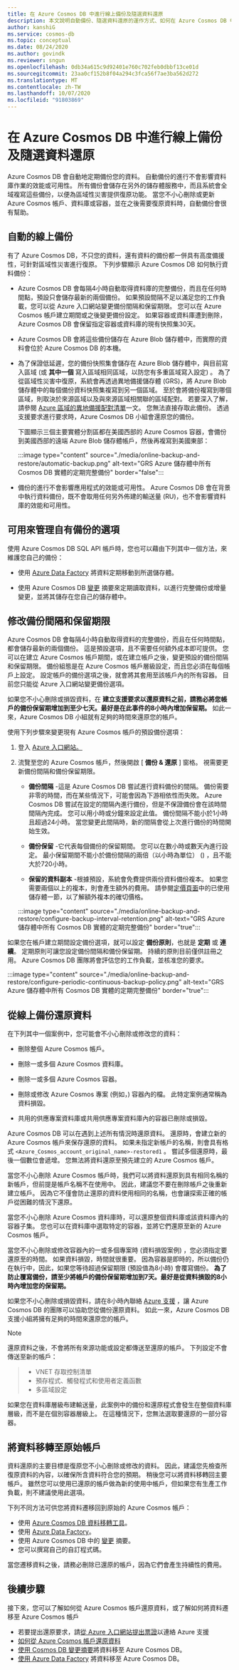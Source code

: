 ```yaml
---
title: 在 Azure Cosmos DB 中進行線上備份及隨選資料還原
description: 本文說明自動備份、隨選資料還原的運作方式、如何在 Azure Cosmos DB 中設定備份間隔和保留期。
author: kanshiG
ms.service: cosmos-db
ms.topic: conceptual
ms.date: 08/24/2020
ms.author: govindk
ms.reviewer: sngun
ms.openlocfilehash: 0db34a615c9d92401e760c702feb0dbbf13ce01d
ms.sourcegitcommit: 23aa0cf152b8f04a294c3fca56f7ae3ba562d272
ms.translationtype: MT
ms.contentlocale: zh-TW
ms.lasthandoff: 10/07/2020
ms.locfileid: "91803869"
---
```

# <a name="online-backup-and-on-demand-data-restore-in-azure-cosmos-db"></a>在 Azure Cosmos DB 中進行線上備份及隨選資料還原

Azure Cosmos DB 會自動地定期備份您的資料。 自動備份的進行不會影響資料庫作業的效能或可用性。 所有備份會儲存在另外的儲存體服務中，而且系統會全域複寫這些備份，以便為區域性災害提供復原功能。 當您不小心刪除或更新 Azure Cosmos 帳戶、資料庫或容器，並在之後需要復原資料時，自動備份會很有幫助。

## <a name="automatic-and-online-backups"></a>自動的線上備份

有了 Azure Cosmos DB，不只您的資料，還有資料的備份都一併具有高度備援性，可針對區域性災害進行復原。 下列步驟顯示 Azure Cosmos DB 如何執行資料備份：

* Azure Cosmos DB 會每隔4小時自動取得資料庫的完整備份，而且在任何時間點，預設只會儲存最新的兩個備份。 如果預設間隔不足以滿足您的工作負載，您可以從 Azure 入口網站變更備份間隔和保留期限。 您可以在 Azure Cosmos 帳戶建立期間或之後變更備份設定。 如果容器或資料庫遭到刪除，Azure Cosmos DB 會保留指定容器或資料庫的現有快照集30天。

* Azure Cosmos DB 會將這些備份儲存在 Azure Blob 儲存體中，而實際的資料會位於 Azure Cosmos DB 的本機。

* 為了保證低延遲，您的備份快照集會儲存在 Azure Blob 儲存體中，與目前寫入區域 (或 **其中一個** 寫入區域相同區域，以防您有多重區域寫入設定) 。 為了從區域性災害中復原，系統會再透過異地備援儲存體 (GRS)，將 Azure Blob 儲存體中的每個備份資料快照集複寫到另一個區域。 至於會將備份複寫到哪個區域，則取決於來源區域以及與來源區域相關聯的區域配對。 若要深入了解，請參閱 [Azure 區域的異地備援配對清單](../best-practices-availability-paired-regions.md)一文。 您無法直接存取此備份。 透過支援要求進行要求時，Azure Cosmos DB 小組會還原您的備份。

   下圖顯示三個主要實體分割區都在美國西部的 Azure Cosmos 容器，會備份到美國西部的遠端 Azure Blob 儲存體帳戶，然後再複寫到美國東部：

  :::image type="content" source="./media/online-backup-and-restore/automatic-backup.png" alt-text="GRS Azure 儲存體中所有 Cosmos DB 實體的定期完整備份" border="false":::

* 備份的進行不會影響應用程式的效能或可用性。 Azure Cosmos DB 會在背景中執行資料備份，既不會取用任何另外佈建的輸送量 (RU)，也不會影響資料庫的效能和可用性。

## <a name="options-to-manage-your-own-backups"></a>可用來管理自有備份的選項

使用 Azure Cosmos DB SQL API 帳戶時，您也可以藉由下列其中一個方法，來維護您自己的備份：

* 使用 [Azure Data Factory](../data-factory/connector-azure-cosmos-db.md) 將資料定期移動到所選儲存體。

* 使用 Azure Cosmos DB [變更](change-feed.md) 摘要來定期讀取資料，以進行完整備份或增量變更，並將其儲存在您自己的儲存體中。

## <a name="modify-the-backup-interval-and-retention-period"></a>修改備份間隔和保留期限

Azure Cosmos DB 會每隔4小時自動取得資料的完整備份，而且在任何時間點，都會儲存最新的兩個備份。 這是預設選項，且不需要任何額外成本即可提供。 您可以在建立 Azure Cosmos 帳戶期間，或在建立帳戶之後，變更預設的備份間隔和保留期限。 備份組態是在 Azure Cosmos 帳戶層級設定，而且您必須在每個帳戶上設定。 設定帳戶的備份選項之後，就會將其套用至該帳戶內的所有容器。 目前您只能從 Azure 入口網站變更備份選項。

如果您不小心刪除或損毀資料，在 **建立支援要求以還原資料之前，請務必將您帳戶的備份保留期增加到至少七天。最好是在此事件的8小時內增加保留期。** 如此一來，Azure Cosmos DB 小組就有足夠的時間來還原您的帳戶。

使用下列步驟來變更現有 Azure Cosmos 帳戶的預設備份選項：

1. 登入 [Azure 入口網站。](https://portal.azure.com/)
1. 流覽至您的 Azure Cosmos 帳戶，然後開啟 [ **備份 & 還原** ] 窗格。 視需要更新備份間隔和備份保留期限。

   * **備份間隔** -這是 Azure Cosmos DB 嘗試進行資料備份的間隔。 備份需要非零的時間，而在某些情況下，可能會因為下游相依性而失敗。 Azure Cosmos DB 嘗試在設定的間隔內進行備份，但是不保證備份會在該時間間隔內完成。 您可以用小時或分鐘來設定此值。 備份間隔不能小於1小時且超過24小時。 當您變更此間隔時，新的間隔會從上次進行備份的時間開始生效。

   * **備份保留** -它代表每個備份的保留期間。 您可以在數小時或數天內進行設定。 最小保留期間不能小於備份間隔的兩倍（以小時為單位） () ，且不能大於720小時。

   * **保留的資料副本** -根據預設，系統會免費提供兩份資料備份複本。 如果您需要兩個以上的複本，則會產生額外的費用。 請參閱[定價頁面](https://azure.microsoft.com/pricing/details/cosmos-db/)中的已使用儲存體一節，以了解額外複本的確切價格。

   :::image type="content" source="./media/online-backup-and-restore/configure-backup-interval-retention.png" alt-text="GRS Azure 儲存體中所有 Cosmos DB 實體的定期完整備份" border="true":::

如果您在帳戶建立期間設定備份選項，就可以設定 **備份原則**，也就是 **定期** 或 **連續**。 定期原則可讓您設定備份間隔和備份保留期。 持續的原則目前僅供註冊之用。 Azure Cosmos DB 團隊將會評估您的工作負載，並核准您的要求。

:::image type="content" source="./media/online-backup-and-restore/configure-periodic-continuous-backup-policy.png" alt-text="GRS Azure 儲存體中所有 Cosmos DB 實體的定期完整備份" border="true":::

## <a name="restore-data-from-an-online-backup"></a>從線上備份還原資料

在下列其中一個案例中，您可能會不小心刪除或修改您的資料：  

* 刪除整個 Azure Cosmos 帳戶。

* 刪除一或多個 Azure Cosmos 資料庫。

* 刪除一或多個 Azure Cosmos 容器。

* 刪除或修改 Azure Cosmos 專案 (例如，) 容器內的檔。 此特定案例通常稱為資料損毀。

* 共用的供應專案資料庫或共用供應專案資料庫內的容器已刪除或損毀。

Azure Cosmos DB 可以在遇到上述所有情況時還原資料。 還原時，會建立新的 Azure Cosmos 帳戶來保存還原的資料。 如果未指定新帳戶的名稱，則會具有格式 `<Azure_Cosmos_account_original_name>-restored1` 。 嘗試多個還原時，最後一個數位會遞增。 您無法將資料還原至預先建立的 Azure Cosmos 帳戶。

當您不小心刪除 Azure Cosmos 帳戶時，我們可以將資料還原到具有相同名稱的新帳戶，但前提是帳戶名稱不在使用中。 因此，建議您不要在刪除帳戶之後重新建立帳戶。 因為它不僅會防止還原的資料使用相同的名稱，也會讓探索正確的帳戶從困難的情況下還原。

當您不小心刪除 Azure Cosmos 資料庫時，可以還原整個資料庫或該資料庫內的容器子集。 您也可以在資料庫中選取特定的容器，並將它們還原至新的 Azure Cosmos 帳戶。

當您不小心刪除或修改容器內的一或多個專案時 (資料損毀案例) ，您必須指定要還原至的時間。 如果資料損毀，時間就很重要。 因為容器是即時的，所以備份仍在執行中，因此，如果您等待超過保留期限 (預設值為8小時) 會覆寫備份。 **為了防止覆寫備份，請至少將帳戶的備份保留期增加到7天。最好是從資料損毀的8小時內增加您的保留期。**

如果您不小心刪除或損毀資料，請在8小時內聯絡 [Azure 支援](https://azure.microsoft.com/support/options/) ，讓 Azure Cosmos DB 的團隊可以協助您從備份還原資料。 如此一來，Azure Cosmos DB 支援小組將擁有足夠的時間來還原您的帳戶。

> [!NOTE]
> 還原資料之後，不會將所有來源功能或設定都傳送至還原的帳戶。 下列設定不會傳送至新的帳戶：

> * VNET 存取控制清單
> * 預存程式、觸發程式和使用者定義函數
> * 多區域設定  

如果您在資料庫層級布建輸送量，此案例中的備份和還原程式會發生在整個資料庫層級，而不是在個別容器層級上。 在這種情況下，您無法選取要還原的一部分容器。

## <a name="migrate-data-to-the-original-account"></a>將資料移轉至原始帳戶

資料還原的主要目標是復原您不小心刪除或修改的資料。 因此，建議您先檢查所復原資料的內容，以確保所含資料符合您的預期。 稍後您可以將資料移轉回主要帳戶。 雖然您可以使用已還原的帳戶做為新的使用中帳戶，但如果您有生產工作負載，則不建議使用此選項。  

下列不同方法可供您將資料遷移回到原始的 Azure Cosmos 帳戶：

* 使用 [Azure Cosmos DB 資料移轉工具](import-data.md)。
* 使用 [Azure Data Factory](../data-factory/connector-azure-cosmos-db.md)。
* 使用 Azure Cosmos DB 中的 [變更](change-feed.md) 摘要。
* 您可以撰寫自己的自訂程式碼。

當您遷移資料之後，請務必刪除已還原的帳戶，因為它們會產生持續性的費用。

## <a name="next-steps"></a>後續步驟

接下來，您可以了解如何從 Azure Cosmos 帳戶還原資料，或了解如何將資料遷移至 Azure Cosmos 帳戶

* 若要提出還原要求，請[從 Azure 入口網站提出票證](https://portal.azure.com/?#blade/Microsoft_Azure_Support/HelpAndSupportBlade)以連絡 Azure 支援
* [如何從 Azure Cosmos 帳戶還原資料](how-to-backup-and-restore.md)
* [使用 Cosmos DB 變更摘要](change-feed.md)將資料移至 Azure Cosmos DB。
* [使用 Azure Data Factory](../data-factory/connector-azure-cosmos-db.md) 將資料移至 Azure Cosmos DB。

